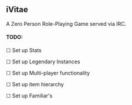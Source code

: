 ## iVitae
A Zero Person Role-Playing Game served via IRC.

#### TODO:
☐ Set up Stats

☐ Set up Legendary Instances

☐ Set up Multi-player functionality

☐ Set up item hierarchy

☐ Set up Familiar's
